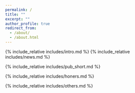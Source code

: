 ```yaml
---
permalink: /
title: ""
excerpt: ""
author_profile: true
redirect_from: 
  - /about/
  - /about.html
---
```


<span class='anchor' id='about-me'></span>
{% include_relative includes/intro.md %}
{% include_relative includes/news.md %}

{% include_relative includes/pub_short.md %}

{% include_relative includes/honers.md %}

{% include_relative includes/others.md %}

